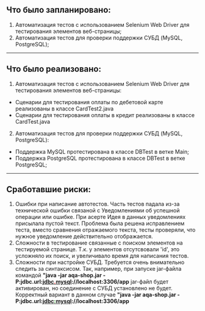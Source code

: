## Что было запланировано:
1. Автоматизация тестов с использованием Selenium Web Driver для тестирования элементов веб-страницы;
2. Автоматизация тестов для проверки поддержки СУБД (MySQL, PostgreSQL);
___
## Что было реализовано:
1. Автоматизация тестов с использованием Selenium Web Driver для тестирования элементов веб-страницы:
- Сценарии для тестирования оплаты по дебетовой карте реализованы в классе CardTest2.java
- Сценарии для тестирования оплаты в кредит реализованы в классе CardTest.java
2. Автоматизация тестов для проверки поддержки СУБД (MySQL, PostgreSQL):
- Поддержка MySQL протестирована в классе DBTest в ветке Main; 
- Поддержка PostgreSQL протестирована в классе DBTest в ветке PostgreSQL; 
___
## Сработавшие риски:
1. Ошибки при написание автотестов. Часть тестов падала из-за технической ошибки связаной с Уведомлениями об успешной операции или ошибке. При асерте Идея в данных уведомлениях присылала пустой текст. Проблема была решена исправлением теста, вместо сравнения отражаемого текста, тесты проверяли, что нужное уведомление действительно отображается.
2. Сложности в тестирование связанные с поиском элементов на тестируемой странице. Т.к. у элементов отсутсвовали 'id', это усложняло их поиск, и увеличивало время для написания тестов.
3. Сложности при настройке СУБД. Требуется очень внимательно следить за синтаксисом. Так, например, при запуске jar-файла командой **"java -jar aqa-shop.jar -P:jdbc.url:<u>jdbc<span style="color:red">.</span>mysql</u>://localhost:3306/app** jar-файл будет активирован, но соединение с СУБД установлено не будет. Корректный вариант в данном случае  **"java -jar aqa-shop.jar -P:jdbc.url:<u>jdbc<span style="color:green">:</span>mysql</u>://localhost:3306/app**